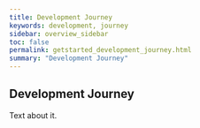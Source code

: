 ```yaml
---
title: Development Journey
keywords: development, journey
sidebar: overview_sidebar
toc: false
permalink: getstarted_development_journey.html
summary: "Development Journey"
---
```


## Development Journey ##

Text about it.
